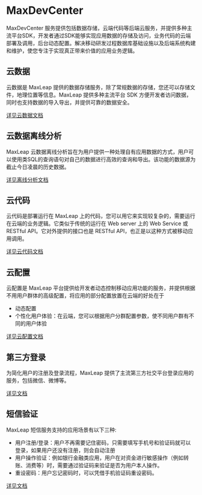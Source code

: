 # MaxDevCenter

MaxDevCenter 服务提供包括数据存储，云端代码等后端云服务，并提供多种主流平台SDK，开发者通过SDK能够实现应用数据的存储及访问，业务代码的云端部署及调用，后台动态配置。解决移动研发过程数据库基础设施以及后端系统构建和维护，使您专注于实现真正带来价值的应用业务逻辑。

## 云数据
云数据是 MaxLeap 提供的数据存储服务，除了常规数据的存储，您还可以存储文件，地理位置等信息。MaxLeap 提供多种主流平台 SDK 方便开发者访问数据，同时也支持数据的导入导出，并提供可靠的数据安全。

[详见云数据文档](./CloudData.md)

## 云数据离线分析
MaxLeap 云数据离线分析旨在为用户提供一种处理自有应用数据的方式，用户可以使用类SQL的查询语句对自己的数据进行高效的查询和导出。该功能的数据源为截止今日凌晨的历史数据。

[详见离线分析文档](./CloudDataOfflineAnalyze.md)

## 云代码

云代码是部署运行在 MaxLeap 上的代码，您可以用它来实现较复杂的，需要运行在云端的业务逻辑。它类似于传统的运行在 Web server 上的 Web Service 或 RESTful API。它对外提供的接口也是 RESTful API，也正是以这种方式被移动应用调用。

[详见云代码文档](./CloudCode.md)

## 云配置
云配置是 MaxLeap 平台提供给开发者动态控制移动应用功能的服务，并提供根据不用用户群体的高级配置，将应用的部分配置放置在云端的好处在于

* 动态配置
* 个性化用户体验：在云端，您可以根据用户分群配置参数，使不同用户群有不同的用户体验

[详见云配置文档](./CloudConfig.md)

## 第三方登录
为简化用户的注册及登录流程，MaxLeap 提供了主流第三方社交平台登录应用的服务，包括微信、微博等。

[详见文档](./CloudData.md)

## 短信验证

MaxLeap 短信服务支持的应用场景有以下三种:

* 用户注册/登录：用户不再需要记住密码，只需要填写手机号和验证码就可以登录，如果用户还没有注册，则会自动注册
* 用户操作验证：例如银行金融类应用，用户在对资金进行敏感操作（例如转账、消费等）时，需要通过验证码来验证是否为用户本人操作。
* 重设密码：用户忘记密码时，可以凭借手机验证码重设密码。

[详见文档](./CloudData.md)
